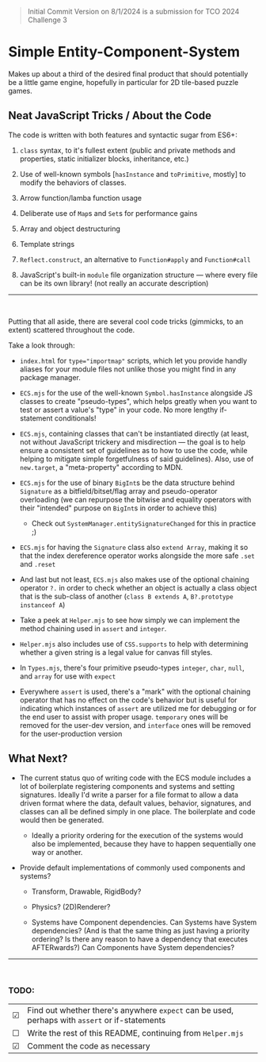 > Initial Commit Version on 8/1/2024 is a submission for TCO 2024 Challenge 3


# Simple Entity-Component-System

Makes up about a third of the desired final product that should potentially
be a little game engine, hopefully in particular for 2D tile-based puzzle games.

## Neat JavaScript Tricks / About the Code

The code is written with both features and syntactic
sugar from ES6+:

1. `class` syntax, to it's fullest extent (public and private methods and
   properties, static initializer blocks, inheritance, etc.)

2. Use of well-known symbols [`hasInstance` and `toPrimitive`, mostly] to modify the behaviors of classes.

3. Arrow function/lamba function usage

4. Deliberate use of `Map`s and `Set`s for performance gains

5. Array and object destructuring

6. Template strings

7. `Reflect.construct`, an alternative to `Function#apply` and `Function#call`

8. JavaScript's built-in `module` file organization structure — where every file
   can be its own library! (not really an accurate description)

<hr>
<br>

Putting that all aside, there are several cool code tricks (gimmicks, to an
extent) scattered throughout the code.

Take a look through:

* `index.html` for `type="importmap"` scripts, which let you provide handly
  aliases for your module files not unlike those you might find in any package
  manager.

* `ECS.mjs` for the use of the well-known `Symbol.hasInstance` alongside JS
  classes to create "pseudo-types", which helps greatly when you want to test or
  assert a value's "type" in your code. No more lengthy if-statement
  conditionals!

* `ECS.mjs`, containing classes that can't be instantiated directly (at least,
  not without JavaScript trickery and misdirection — the goal is to help ensure
  a consistent set of guidelines as to how to use the code, while helping to
  mitigate simple forgetfulness of said guidelines). Also, use of `new.target`,
  a "meta-property" according to MDN.

* `ECS.mjs` for the use of binary `BigInt`s be the data structure behind `Signature`
  as a bitfield/bitset/flag array and pseudo-operator overloading (we can
  repurpose the bitwise and equality operators with their "intended" purpose on
  `BigInt`s in order to achieve this)
  * Check out `SystemManager.entitySignatureChanged` for this in practice ;)

* `ECS.mjs` for having the `Signature` class also `extend Array`, making it so
  that the index dereference operator works alongside the more safe `.set` and
  `.reset`

* And last but not least, `ECS.mjs` also makes use of the optional chaining
  operator `?.` in order to check whether an object is actually a class object
  that is the sub-class of another (`class B extends A`, `B?.prototype
  instanceof A`)

* Take a peek at `Helper.mjs` to see how simply we can implement the method
  chaining used in `assert` and `integer`.

* `Helper.mjs` also includes use of `CSS.supports` to help with determining
  whether a given string is a legal value for canvas fill styles.

* In `Types.mjs`, there's four primitive pseudo-types `integer`, `char`, `null`,
  and `array` for use with `expect`

* Everywhere `assert` is used, there's a  "mark" with the optional chaining
  operator that has no effect on the code's behavior but is useful for
  indicating which instances of `assert` are utilized me for debugging or for
  the end user to assist with proper usage. `temporary` ones will be removed
  for the user-dev version, and `interface` ones will be removed for the
  user-production version

## What Next?

* The current status quo of writing code with the ECS module includes a lot of
  boilerplate registering components and systems and setting signatures. Ideally
  I'd write a parser for a file format to allow a data driven format where the
  data, default values, behavior, signatures, and classes can all be defined
  simply in one place. The boilerplate and code would then be generated.

  * Ideally a priority ordering for the execution of the systems would also be
    implemented, because they have to happen sequentially one way or another.

* Provide default implementations of commonly used components and systems?

  * Transform, Drawable, RigidBody?

  * Physics? (2D)Renderer?

  * Systems have Component dependencies. Can Systems have System dependencies?
    (And is that the same thing as just having a priority ordering? Is there
    any reason to have a dependency that executes AFTERwards?)
    Can Components have System dependencies?

<hr>
<br>

### TODO:

|                  |                                                           |
|------------------|-----------------------------------------------------------|
| <center> &#9745; | Find out whether there's anywhere `expect` can be used, perhaps with `assert` or if-statements
| <center> &#9744; | Write the rest of this README, continuing from `Helper.mjs`
| <center> &#9745; | Comment the code as necessary
